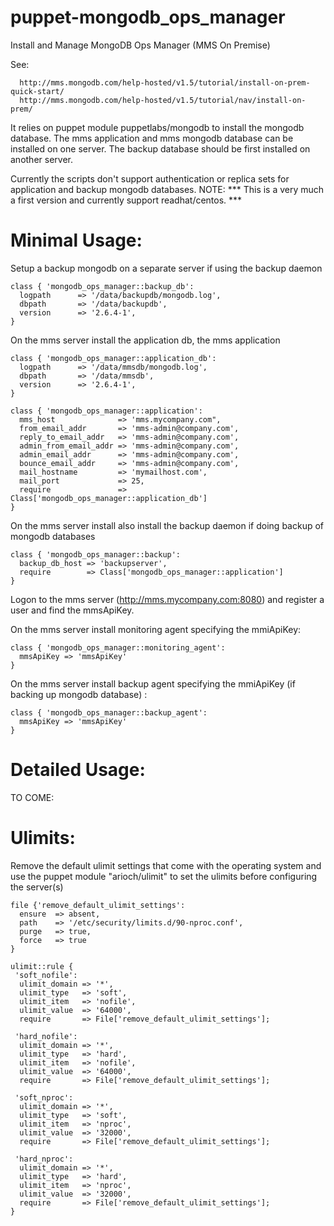 puppet-mongodb_ops_manager
==========================

Install and Manage MongoDB Ops Manager (MMS On Premise)

See:

      http://mms.mongodb.com/help-hosted/v1.5/tutorial/install-on-prem-quick-start/
      http://mms.mongodb.com/help-hosted/v1.5/tutorial/nav/install-on-prem/


It relies on puppet module puppetlabs/mongodb to install the mongodb database.
The mms application and mms mongodb database can be installed on one server.
The backup database should be first installed on another server.

Currently the scripts don't support authentication or replica sets for application and backup mongodb databases. 
NOTE: *** This is a very much a first version and currently support readhat/centos. ***  


Minimal Usage: 
=============

Setup a backup mongodb on a separate server if using the backup daemon 

    class { 'mongodb_ops_manager::backup_db':
      logpath      => '/data/backupdb/mongodb.log',
      dbpath       => '/data/backupdb',
      version      => '2.6.4-1',  
    }
  
On the mms server install the application db, the mms application

    class { 'mongodb_ops_manager::application_db':
      logpath      => '/data/mmsdb/mongodb.log',
      dbpath       => '/data/mmsdb',
      version      => '2.6.4-1',  
    }
  
    class { 'mongodb_ops_manager::application':
      mms_host              => 'mms.mycompany.com",
      from_email_addr       => 'mms-admin@company.com',
      reply_to_email_addr   => 'mms-admin@company.com',
      admin_from_email_addr => 'mms-admin@company.com',
      admin_email_addr      => 'mms-admin@company.com',
      bounce_email_addr     => 'mms-admin@company.com',
      mail_hostname         => 'mymailhost.com',
      mail_port             => 25,  
      require               => Class['mongodb_ops_manager::application_db'] 
    }
    
On the mms server install also install the backup daemon if doing backup of mongodb databases    
  
    class { 'mongodb_ops_manager::backup':
      backup_db_host => 'backupserver',
      require        => Class['mongodb_ops_manager::application']
    } 
    
Logon to the mms server (http://mms.mycompany.com:8080) and register a user and find the mmsApiKey.     
    
On the mms server install monitoring agent specifying the mmiApiKey:    
  
    class { 'mongodb_ops_manager::monitoring_agent':
      mmsApiKey => 'mmsApiKey'
    } 
    
On the mms server install backup agent specifying the mmiApiKey (if backing up mongodb database) :        

    class { 'mongodb_ops_manager::backup_agent':
      mmsApiKey => 'mmsApiKey'
    } 
 

Detailed Usage:
===============

TO COME: 


Ulimits:
========

Remove the default ulimit settings that come with the operating system and use the puppet module "arioch/ulimit"   to set the ulimits before configuring the server(s)

    file {'remove_default_ulimit_settings':
      ensure  => absent,
      path    => '/etc/security/limits.d/90-nproc.conf',
      purge   => true,
      force   => true
    }
    
    ulimit::rule {
     'soft_nofile':
      ulimit_domain => '*',
      ulimit_type   => 'soft',
      ulimit_item   => 'nofile',
      ulimit_value  => '64000',
      require       => File['remove_default_ulimit_settings'];
 
     'hard_nofile':
      ulimit_domain => '*',
      ulimit_type   => 'hard',
      ulimit_item   => 'nofile',
      ulimit_value  => '64000',
      require       => File['remove_default_ulimit_settings'];
      
     'soft_nproc':
      ulimit_domain => '*',
      ulimit_type   => 'soft',
      ulimit_item   => 'nproc',
      ulimit_value  => '32000',
      require       => File['remove_default_ulimit_settings'];
 
     'hard_nproc':
      ulimit_domain => '*',
      ulimit_type   => 'hard',
      ulimit_item   => 'nproc',
      ulimit_value  => '32000',
      require       => File['remove_default_ulimit_settings'];
    }


  
